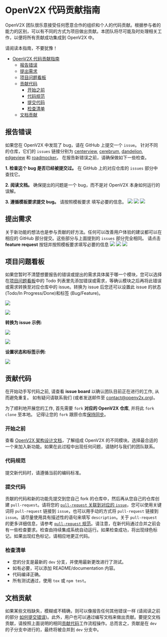 # OpenV2X 代码贡献指南

OpenV2X 团队很乐意接受任何愿意合作的组织和个人的代码贡献。根据参与者的能力的区别，可以有不同的方式为项目做出贡献。本团队将尽可能及时处理相关工作，以便将所有贡献成功集成到 OpenV2X 中。

请阅读本指南，不要犹豫！

- [OpenV2X 代码贡献指南](#openv2x-代码贡献指南)
  - [报告错误](#报告错误)
  - [提出需求](#提出需求)
  - [项目问题看板](#项目问题看板)
  - [贡献代码](#贡献代码)
    - [开始之前](#开始之前)
    - [代码规范](#代码规范)
    - [提交代码](#提交代码)
    - [检查清单](#检查清单)
  - [文档贡献](#文档贡献)

## 报告错误

如果您在 OpenV2X 中发现了 bug，请在 GitHub 上提交一个 `issue`。 针对不同的仓库，它们的 `issues` 链接分别为
[centerview](https://github.com/open-v2x/centerview/issues),
[cerebrum](https://github.com/open-v2x/cerebrum/issues),
[dandelion](https://github.com/open-v2x/dandelion/issues),
[edgeview](https://github.com/open-v2x/edgeview/issues) 和
[roadmocker](https://github.com/open-v2x/roadmocker/issues)。 在报告新错误之前，请确保做如下一些检查。

**1. 检查这个 bug 是否已经被提交过。** 在 GitHub 上的对应仓库的 `issues` 部分中查找它。

**2. 阅读文档。** 确保提出的问题是一个 bug，而不是对 OpenV2X 本身如何运行的误解。

**3. 遵循模板要求提交 bug。** 请按照模板要求 填写必要的信息。 ![](images/issues_button.png)
![](images/bug_report_button.png) ![](images/bug_report_template.png)

## 提出需求

关于新功能的想法也是参与贡献的好方法。任何可以改善用户体验的建议都可以在相应的 GitHub 部分提交。这些部分与上面提到的 `issues` 部分完全相同。 请点击 **feature
request** 按钮并按照模板要求填写必要的信息 ![](images/issues_button.png) ![](images/feature_request_button.png)
![](images/feature_request_template.png)

## 项目问题看板

如果您暂时不清楚想要报告的错误或提出的需求具体属于哪一个模块，您可以选择在[项目问题看板](https://github.com/orgs/open-v2x/projects/3)中的 Todo
列表里先添加错误或需求，等确认模块之后再将此错误或需求转换至对应仓库中的 issue。转换为 issue 后您还可以设置此 issue 的状态 (Todo/In Progress/Done)和标签
(Bug/Feature)。

![](images/add_issue_on_issueboard.png)

![](images/draft_issue.png)

**转换为 issue 示例:**

![](images/convert_to_issue.png)

![](images/select_repo.png)

**设置状态和标签示例:**

![](images/setup_status_and_label.png)

## 贡献代码

在开始动手写代码之前, 请查看 **issue board** 以确认团队目前正在进行的工作, 从而避免重复。 如有疑问请联系我们 (或者发送邮件至 contact@openv2x.org)。

为了顺利地开展您的工作, 首先需要 `fork` **对应的 OpenV2X 仓库**, 并将此 `fork` `clone` 至本地。 记得让您的 `fork`
跟原仓库[保持同步](https://docs.github.com/en/enterprise/2.13/user/articles/syncing-a-fork)。

### 开始之前

查看 [OpenV2X 架构设计文档](v2x-architectural-design.md)，了解组成 OpenV2X
的不同模块。选择最合适的一个来加入新功能。如果在此过程中出现任何问题，请随时与我们的团队联系。

### 代码规范

提交新代码时，请遵循当前的编码标准。

### 提交代码

贡献的代码和新的功能先提交到您自己 fork 的仓库中，然后再从您自己的仓库创建 `pull-request`。请将您的
[`pull-request` 关联到对应的 `issue`](https://docs.github.com/cn/issues/tracking-your-work-with-issues/linking-a-pull-request-to-an-issue)，您可以使用关键词将
`pull-request` 链接到 `issue`，也可以用手动的方式将 `pull-request` 链接到 `issue`。请尽量使用具有描述性的语句来填写 `description`。关于
`pull-request` 的更多详细信息，请参考
[`pull-request` 规范](./v2x_pull_request_standard-zh_CN.md)。请注意，在新代码通过合并之前会有一些检查要求。检查由持续集成系统自动运行。如果检查成功，将出现绿色标记。如果出现红色标记，请相应地更正代码。

### 检查清单

- 您的分支是最新的 `dev` 分支，并使用最新更改进行了测试。
- 如有必要，可以添加 README/documentation 内容。
- 代码编译正确。
- 所有测试通过，使用 `tox` 或 `npm test`。

## 文档贡献

如果某些文档缺失，模糊或不精确，则可以像报告任何其他错误一样 (请阅读之前的部分
[如何提交错误](#报告错误))。此外，用户也可以通过编写文档来做出贡献。要提交文档贡献，请按照上面说明的相同[贡献代码](#贡献代码)工作流程操作。总而言之，贡献是在 `dev`
的子分支中进行的，最终将被合并到 `dev` 分支中。

